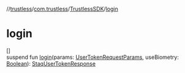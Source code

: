 //[trustless](../../../index.md)/[com.trustless](../index.md)/[TrustlessSDK](index.md)/[login](login.md)

# login

[]\
suspend fun [login](login.md)(params: [UserTokenRequestParams](../../com.trustless.requests.identity.userToken/-user-token-request-params/index.md), useBiometry: [Boolean](https://kotlinlang.org/api/latest/jvm/stdlib/kotlin/-boolean/index.html)): [StaqUserTokenResponse](../../com.trustless.requests.identity/-staq-user-token-response/index.md)
